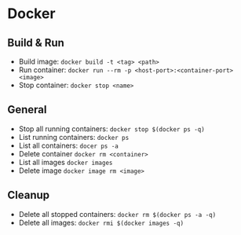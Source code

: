 # Docker

## Build & Run

* Build image: `docker build -t <tag> <path>`
* Run container: `docker run --rm -p <host-port>:<container-port> <image>`
* Stop container: `docker stop <name>`

## General
* Stop all running containers: `docker stop $(docker ps -q)`
* List running containers: `docker ps`
* List all containers: `docer ps -a`
* Delete container `docker rm <container>`
* List all images `docker images`
* Delete image `docker image rm <image>`

## Cleanup

* Delete all stopped containers: `docker rm $(docker ps -a -q)`
* Delete all images: `docker rmi $(docker images -q)` 
